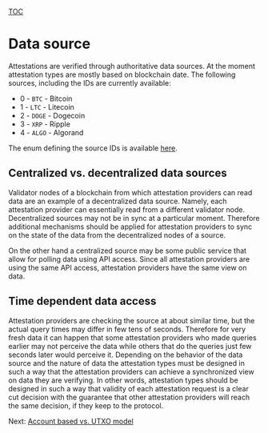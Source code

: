 [TOC](../README.md)

# Data source

Attestations are verified through authoritative data sources. At the moment attestation types are mostly based on blockchain date. The following sources, including the IDs are currently available:

- 0 - `BTC` - Bitcoin 
- 1 - `LTC` - Litecoin
- 2 - `DOGE` - Dogecoin
- 3 - `XRP` - Ripple
- 4 - `ALGO` - Algorand

The enum defining the source IDs is available [here](../lib/verification/sources/sources.ts).

## Centralized vs. decentralized data sources

Validator nodes of a blockchain from which attestation providers can read data are an example of a decentralized data source. Namely, each attestation provider can essentially read from a different validator node. Decentralized sources may not be in sync at a particular moment. Therefore additional mechanisms should be applied for attestation providers to sync on the state of the data from the decentralized nodes of a source.

On the other hand a centralized source may be some public service that allow for polling data using API access. Since all attestation providers are using the same API access, attestation providers have the same view on data.

## Time dependent data access 

Attestation providers are checking the source at about similar time, but the actual query times may differ in few tens of seconds. Therefore for very fresh data it can happen that some attestation providers who made queries earlier may not perceive the data while others that do the queries just few seconds later would perceive it. Depending on the behavior of the data source and the nature of data the attestation types must be designed in such a way that the attestation providers can achieve a synchronized view on data they are verifying. In other words, attestation types should be designed in such a way that validity of each attestation request is a clear cut decision with the guarantee that other attestation providers will reach the same decision, if they keep to the protocol.

Next: [Account based vs. UTXO model](./account-based-vs-utxo-chains.md)